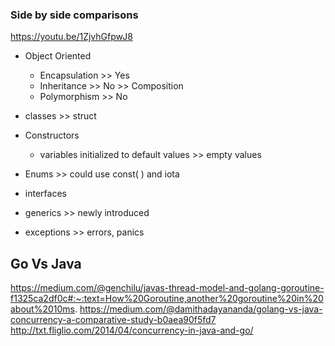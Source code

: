 ### Side by side comparisons
https://youtu.be/1ZjvhGfpwJ8

- Object Oriented
  - Encapsulation  >> Yes
  - Inheritance    >> No   >> Composition
  - Polymorphism   >> No

- classes >> struct

- Constructors
  - variables initialized to default values >> empty values

- Enums  >> could use const( ) and iota 
  
- interfaces

- generics >> newly introduced

- exceptions >> errors, panics


## Go Vs Java  
https://medium.com/@genchilu/javas-thread-model-and-golang-goroutine-f1325ca2df0c#:~:text=How%20Goroutine,another%20goroutine%20in%20about%2010ms.
https://medium.com/@damithadayananda/golang-vs-java-concurrency-a-comparative-study-b0aea90f5fd7
http://txt.fliglio.com/2014/04/concurrency-in-java-and-go/
